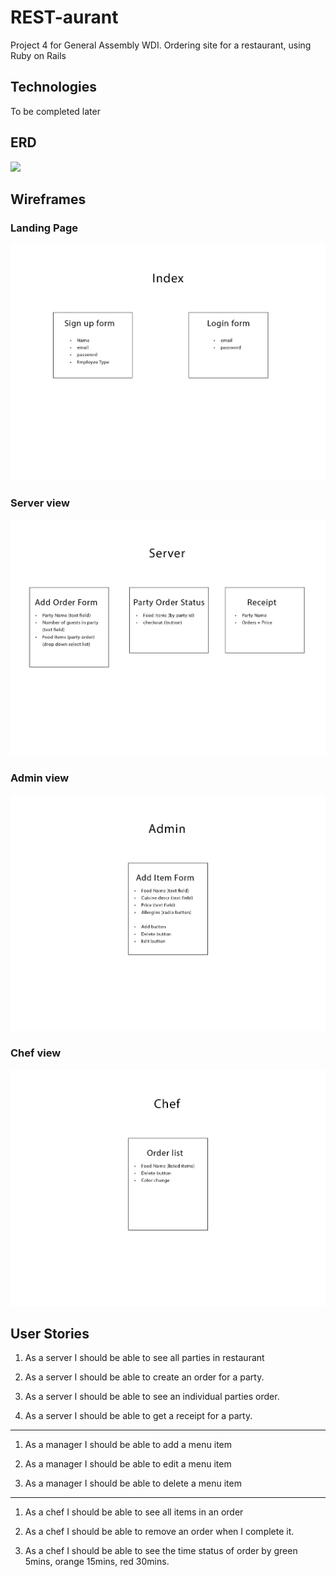 # REST-aurant

Project 4 for General Assembly WDI. Ordering site for a restaurant, using Ruby on Rails

## Technologies
To be completed later

## ERD
![](./pics/REST-aurant_ERD.png)

## Wireframes
### Landing Page
![](./pics/Rails-CRUD-Wireframes.jpg)

### Server view
![](./pics/Rails-CRUD-Wireframes2.jpg)

### Admin view
![](./pics/Rails-CRUD-Wireframes3.jpg)

### Chef view
![](./pics/Rails-CRUD-Wireframes4.jpg)

## User Stories

1. As a server I should be able to see all parties in restaurant

1. As a server I should be able to create an order for a party.

1. As a server I should be able to see an individual parties order.

1. As a server I should be able to get a receipt for a party.

---
1. As a manager I should be able to add a menu item

1. As a manager I should be able to edit a menu item

1. As a manager I should be able to delete a menu item

---

1. As a chef I should be able to see all items in an order

1. As a chef I should be able to remove an order when I complete it.

1. As a chef I should be able to see the time status of order by green 5mins, orange 15mins, red 30mins.
